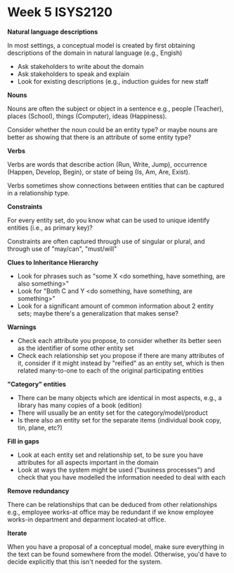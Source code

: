 # Week 5 ISYS2120

**Natural language descriptions**

In most settings, a conceptual model is created by first obtaining descriptions of the domain in natural language (e.g., Engish)

- Ask stakeholders to write about the domain
- Ask stakeholders to speak and explain
- Look for existing descriptions (e.g., induction guides for new staff

**Nouns**

Nouns are often the subject or object in a sentence e.g., people (Teacher), places (School), things (Computer), ideas (Happiness). 

Consider whether the noun could be an entity type? or maybe nouns are better as showing that there is an attribute of some entity type?

**Verbs**

Verbs are words that describe action (Run, Write, Jump), occurrence (Happen, Develop, Begin), or state of being (Is, Am, Are, Exist).

Verbs sometimes show connections between entities that can be captured in a relationship type.

**Constraints**

For every entity set, do you know what can be used to unique identify entities (i.e., as primary key)?

Constraints are often captured through use of singular or plural, and through use of "may/can", "must/will"

**Clues to Inheritance Hierarchy**

- Look for phrases such as "some X <do something, have something, are also something>"
- Look for "Both C and Y <do something, have something, are something>"
- Look for a significant amount of common information about 2 entity sets; maybe there's a generalization that makes sense?

**Warnings**

- Check each attribute you propose, to consider whether its better seen as the identifier of some other entity set
- Check each relationship set you propose if there are many attributes of it, consider if it might instead by "reified" as an entity set, which is then related many-to-one to each of the original participating entities

**"Category" entities**

- There can be many objects which are identical in most aspects, e.g., a library has many copies of a book (edition)
- There will usually be an entity set for the category/model/product
- Is there also an entity set for the separate items (individual book copy, tin, plane, etc?)

**Fill in gaps**

- Look at each entity set and relationship set, to be sure you have attributes for all aspects important in the domain
- Look at ways the system might be used ("business processes") and check that you have modelled the information needed to deal with each

**Remove redundancy**

There can be relationships that can be deduced from other relationships e.g., employee works-at office may be redundant if we know employee works-in department and deparment located-at office.

**Iterate**

When you have a proposal of a conceptual model, make sure everything in the text can be found somewhere from the model. Otherwise, you'd have to decide explicitly that this isn't needed for the system.











